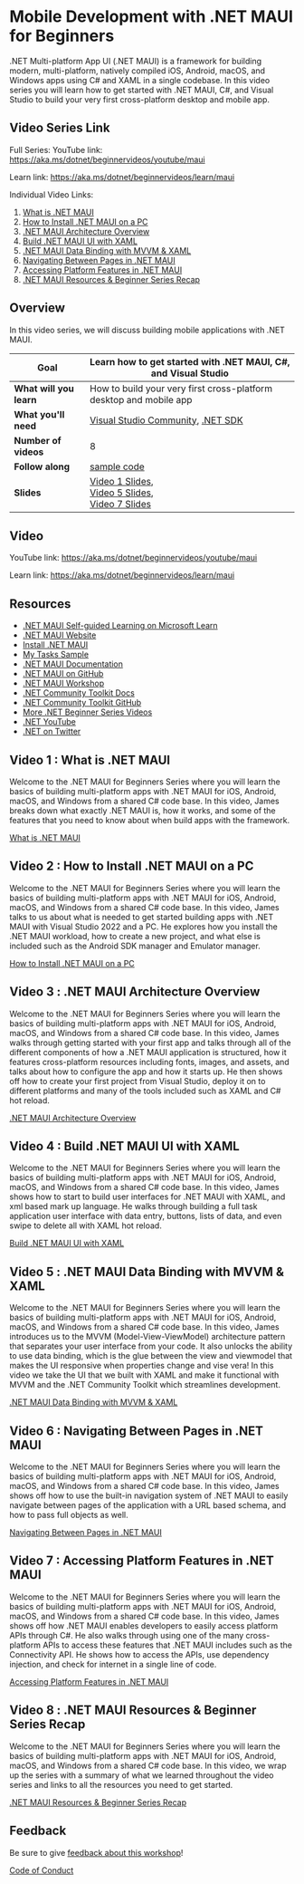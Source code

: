 # Mobile Development with .NET MAUI for Beginners

.NET Multi-platform App UI (.NET MAUI) is a framework for building modern, multi-platform, natively compiled iOS, Android, macOS, and Windows apps using C# and XAML in a single codebase. In this video series you will learn how to get started with .NET MAUI, C#, and Visual Studio to build your very first cross-platform desktop and mobile app.

## Video Series Link

Full Series:
YouTube link: https://aka.ms/dotnet/beginnervideos/youtube/maui 

Learn link: https://aka.ms/dotnet/beginnervideos/learn/maui

Individual Video Links:
1. [What is .NET MAUI](https://youtu.be/Hh279ES_FNQ?si=xkU6Vc_Z1doqrG8f)
1. [How to Install .NET MAUI on a PC](https://youtu.be/8UkEP6u-55Y?si=tQ-Abgq9_t5XMX4z)
1. [.NET MAUI Architecture Overview](https://youtu.be/LH4z74QBWU8?si=gTkfZmYt1qZhqCvV)
1. [Build .NET MAUI UI with XAML](https://youtu.be/l5qJRYwhyOY?si=SpPP5evgvwtaqH2-)
1. [.NET MAUI Data Binding with MVVM & XAML](https://youtu.be/5Qga2pniN78?si=ieUuEsAAJunWKJ-U)
1. [Navigating Between Pages in .NET MAUI](https://youtu.be/ddmZ6k1GIkM?si=gtcV5u2SZ4DKpzuk)  
1. [Accessing Platform Features in .NET MAUI](https://youtu.be/gy7X1IZKeQQ?si=_zNGZg4CK52oG8hL)
1. [.NET MAUI Resources & Beginner Series Recap](https://youtu.be/qiZ6weNrhPk?si=DOvAh4BT8okkU7WP)

## Overview

In this video series, we will discuss building mobile applications with .NET MAUI.

| **Goal**              | Learn how to get started with .NET MAUI, C#, and Visual Studio                                    |
| ----------------------------- | --------------------------------------------------------------------- |
| **What will you learn**       | How to build your very first cross-platform desktop and mobile app                                        |
| **What you'll need**          | [Visual Studio Community](https://visualstudio.microsoft.com/downloads/), [.NET SDK](https://dotnet.microsoft.com/en-us/download/visual-studio-sdks) |
| **Number of videos**                  | 8                                                                |
| **Follow along**                  | [sample code](sample-code)                                                                |
| **Slides** | [Video 1 Slides](1%20-%20Intro%20to%20.NET%20MAUI.pptx), <br />[Video 5 Slides](5%20-%20MVVM%20and%20Data%20Binding.pptx), <br />[Video 7 Slides](7%20-%20Access%20Platform%20Features.pptx)
                         
## Video

YouTube link: https://aka.ms/dotnet/beginnervideos/youtube/maui 

Learn link: https://aka.ms/dotnet/beginnervideos/learn/maui

## Resources

- [.NET MAUI Self-guided Learning on Microsoft Learn](https://aka.ms/dotnetmaui-beginner/mslearn)
- [.NET MAUI Website](https://aka.ms/dotnetmaui-beginner/website) 
- [Install .NET MAUI](https://aka.ms/dotnetmaui-beginner/install) 
- [My Tasks Sample](https://aka.ms/dotnetmaui-beginner/mytasks) 
- [.NET MAUI Documentation](https://aka.ms/dotnetmaui-beginner/docs) 
- [.NET MAUI on GitHub](https://aka.ms/dotnetmaui-beginner/github) 
- [.NET MAUI Workshop](https://aka.ms/maui-workshop) 
- [.NET Community Toolkit Docs](https://aka.ms/dotnetmaui-beginner/toolkit-docs)
- [.NET Community Toolkit GitHub](https://aka.ms/dotnetmaui-beginner/toolkit-github) 
- [More .NET Beginner Series Videos](https://dot.net/videos) 
- [.NET YouTube](https://youtube.com/dotnet) 
- [.NET on Twitter](https://twitter.com/dotnet)

## Video 1 : What is .NET MAUI

Welcome to the .NET MAUI for Beginners Series where you will learn the basics of building multi-platform apps with .NET MAUI for iOS, Android, macOS, and Windows from a shared C# code base. In this video, James breaks down what exactly .NET MAUI is, how it works, and some of the features that you need to know about when build apps with the framework.

[What is .NET MAUI](https://youtu.be/Hh279ES_FNQ?si=xkU6Vc_Z1doqrG8f)

## Video 2 : How to Install .NET MAUI on a PC

Welcome to the .NET MAUI for Beginners Series where you will learn the basics of building multi-platform apps with .NET MAUI for iOS, Android, macOS, and Windows from a shared C# code base. In this video, James talks to us about what is needed to get started building apps with .NET MAUI with Visual Studio 2022 and a PC. He explores how you install the .NET MAUI workload, how to create a new project, and what else is included such as the Android SDK manager and Emulator manager.

[How to Install .NET MAUI on a PC](https://youtu.be/8UkEP6u-55Y?si=tQ-Abgq9_t5XMX4z)

## Video 3 : .NET MAUI Architecture Overview

Welcome to the .NET MAUI for Beginners Series where you will learn the basics of building multi-platform apps with .NET MAUI for iOS, Android, macOS, and Windows from a shared C# code base. In this video, James walks through getting started with your first app and talks through all of the different components of how a .NET MAUI application is structured, how it features cross-platform resources including fonts, images, and assets, and talks about how to configure the app and how it starts up. He then shows off how to create your first project from Visual Studio, deploy it on to different platforms and many of the tools included such as XAML and C# hot reload.

[.NET MAUI Architecture Overview](https://youtu.be/LH4z74QBWU8?si=gTkfZmYt1qZhqCvV)

## Video 4 : Build .NET MAUI UI with XAML

Welcome to the .NET MAUI for Beginners Series where you will learn the basics of building multi-platform apps with .NET MAUI for iOS, Android, macOS, and Windows from a shared C# code base. In this video, James shows how to start to build user interfaces for .NET MAUI with XAML, and xml based mark up language. He walks through building a full task application user interface with data entry, buttons, lists of data, and even swipe to delete all with XAML hot reload.

[Build .NET MAUI UI with XAML](https://youtu.be/l5qJRYwhyOY?si=SpPP5evgvwtaqH2-)

## Video 5 : .NET MAUI Data Binding with MVVM & XAML

Welcome to the .NET MAUI for Beginners Series where you will learn the basics of building multi-platform apps with .NET MAUI for iOS, Android, macOS, and Windows from a shared C# code base. In this video, James introduces us to the MVVM (Model-View-ViewModel) architecture pattern that separates your user interface from your code. It also unlocks the ability to use data binding, which is the glue between the view and viewmodel that makes the UI responsive when properties change and vise vera! In this video we take the UI that we built with XAML and make it functional with MVVM and the .NET Community Toolkit which streamlines development.

[.NET MAUI Data Binding with MVVM & XAML](https://youtu.be/5Qga2pniN78?si=ieUuEsAAJunWKJ-U)

## Video 6 : Navigating Between Pages in .NET MAUI

Welcome to the .NET MAUI for Beginners Series where you will learn the basics of building multi-platform apps with .NET MAUI for iOS, Android, macOS, and Windows from a shared C# code base. In this video, James shows off how to use the built-in navigation system of .NET MAUI to easily navigate between pages of the application with a URL based schema, and how to pass full objects as well.

[Navigating Between Pages in .NET MAUI](https://youtu.be/ddmZ6k1GIkM?si=gtcV5u2SZ4DKpzuk)

## Video 7 : Accessing Platform Features in .NET MAUI

Welcome to the .NET MAUI for Beginners Series where you will learn the basics of building multi-platform apps with .NET MAUI for iOS, Android, macOS, and Windows from a shared C# code base. In this video, James shows off how .NET MAUI enables developers to easily access platform APIs through C#. He also walks through using one of the many cross-platform APIs to access these features that .NET MAUI includes such as the Connectivity API. He shows how to access the APIs, use dependency injection, and check for internet in a single line of code.

[Accessing Platform Features in .NET MAUI](https://youtu.be/gy7X1IZKeQQ?si=_zNGZg4CK52oG8hL)

## Video 8 : .NET MAUI Resources & Beginner Series Recap

Welcome to the .NET MAUI for Beginners Series where you will learn the basics of building multi-platform apps with .NET MAUI for iOS, Android, macOS, and Windows from a shared C# code base. In this video, we wrap up the series with a summary of what we learned throughout the video series and links to all the resources you need to get started.

[.NET MAUI Resources & Beginner Series Recap](https://youtu.be/qiZ6weNrhPk?si=DOvAh4BT8okkU7WP)

## Feedback

Be sure to give [feedback about this workshop](https://aka.ms/dotnet/beginnervideos/feedback)!

[Code of Conduct](../CODE_OF_CONDUCT.md)
